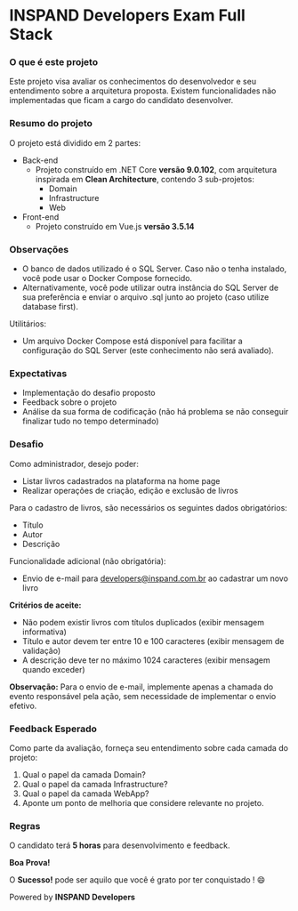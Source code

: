 ﻿# INSPAND Developers Exam Full Stack #

### O que é este projeto

Este projeto visa avaliar os conhecimentos do desenvolvedor e seu entendimento sobre a arquitetura proposta. Existem funcionalidades não implementadas que ficam a cargo do candidato desenvolver.

### Resumo do projeto

O projeto está dividido em 2 partes:
* Back-end
  * Projeto construído em .NET Core **versão 9.0.102**, com arquitetura inspirada em **Clean Architecture**, contendo 3 sub-projetos:
    * Domain
    * Infrastructure
    * Web
* Front-end
  * Projeto construído em Vue.js **versão 3.5.14**

### Observações

- O banco de dados utilizado é o SQL Server. Caso não o tenha instalado, você pode usar o Docker Compose fornecido.
- Alternativamente, você pode utilizar outra instância do SQL Server de sua preferência e enviar o arquivo .sql junto ao projeto (caso utilize database first).

Utilitários:
- Um arquivo Docker Compose está disponível para facilitar a configuração do SQL Server (este conhecimento não será avaliado).

### Expectativas

- Implementação do desafio proposto
- Feedback sobre o projeto
- Análise da sua forma de codificação (não há problema se não conseguir finalizar tudo no tempo determinado)

### Desafio

Como administrador, desejo poder:
- Listar livros cadastrados na plataforma na home page
- Realizar operações de criação, edição e exclusão de livros

Para o cadastro de livros, são necessários os seguintes dados obrigatórios:
- Título
- Autor
- Descrição

Funcionalidade adicional (não obrigatória):
- Envio de e-mail para developers@inspand.com.br ao cadastrar um novo livro

**Critérios de aceite:**
- Não podem existir livros com títulos duplicados (exibir mensagem informativa)
- Título e autor devem ter entre 10 e 100 caracteres (exibir mensagem de validação)
- A descrição deve ter no máximo 1024 caracteres (exibir mensagem quando exceder)

**Observação:**
Para o envio de e-mail, implemente apenas a chamada do evento responsável pela ação, sem necessidade de implementar o envio efetivo.

### Feedback Esperado

Como parte da avaliação, forneça seu entendimento sobre cada camada do projeto:
1. Qual o papel da camada Domain?
2. Qual o papel da camada Infrastructure?
3. Qual o papel da camada WebApp?
4. Aponte um ponto de melhoria que considere relevante no projeto.

### Regras

O candidato terá **5 horas** para desenvolvimento e feedback.

**Boa Prova!**

O **Sucesso!** pode ser aquilo que você é grato por ter conquistado ! :smile:

Powered by **INSPAND Developers**